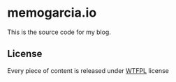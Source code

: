 # memogarcia.io

This is the source code for my blog.

## License

Every piece of content is released under [WTFPL](http://www.wtfpl.net) license